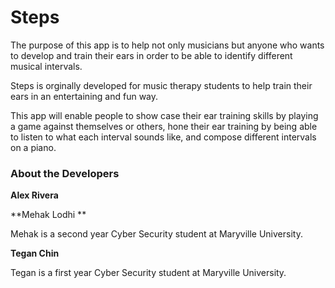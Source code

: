 # Steps


The purpose of this app is to help not only musicians but anyone who wants to develop and train their ears in order to be able to identify different musical intervals.

Steps is orginally developed for music therapy students to help train their ears in an entertaining and fun way.

This app will enable people to show case their ear training skills by playing a game against themselves or others, hone their ear training by being able to listen to what each interval sounds like, and compose different intervals on a piano.


### About the Developers

**Alex Rivera**



**Mehak Lodhi **

Mehak is a second year Cyber Security student at Maryville University. 


**Tegan Chin**

Tegan is a first year Cyber Security student at Maryville University.
